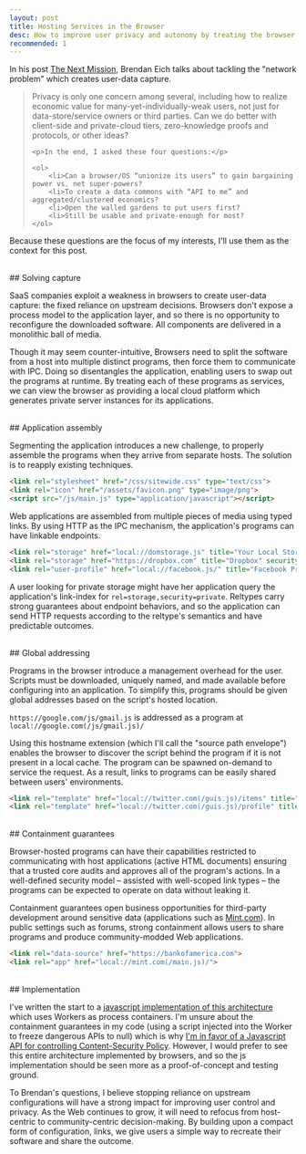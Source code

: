 ```yaml
---
layout: post
title: Hosting Services in the Browser
desc: How to improve user privacy and autonomy by treating the browser as a local cloud platform.
recommended: 1
---
```


In his post [The Next Mission](https://brendaneich.com/2014/04/the-next-mission/), Brendan Eich talks about tackling the "network problem" which creates user-data capture.

<blockquote>
	<p>Privacy is only one concern among several, including how to realize economic value for many-yet-individually-weak users, not just for data-store/service owners or third parties. Can we do better with client-side and private-cloud tiers, zero-knowledge proofs and protocols, or other ideas?</p>

	<p>In the end, I asked these four questions:</p>

	<ol>
		<li>Can a browser/OS “unionize its users” to gain bargaining power vs. net super-powers?
		<li>To create a data commons with “API to me” and aggregated/clustered economics?
		<li>Open the walled gardens to put users first?
		<li>Still be usable and private-enough for most?
	</ol>
</blockquote>

Because these questions are the focus of my interests, I'll use them as the context for this post.

<br>
## Solving capture

SaaS companies exploit a weakness in browsers to create user-data capture: the fixed reliance on upstream decisions. Browsers don't expose a process model to the application layer, and so there is no opportunity to reconfigure the downloaded software. All components are delivered in a monolithic ball of media.

Though it may seem counter-intuitive, Browsers need to split the software from a host into multiple distinct programs, then force them to communicate with IPC. Doing so disentangles the application, enabling users to swap out the programs at runtime. By treating each of these programs as services, we can view the browser as providing a local cloud platform which generates private server instances for its applications.


<br>
## Application assembly

Segmenting the application introduces a new challenge, to properly assemble the programs when they arrive from separate hosts. The solution is to reapply existing techniques.

```html
<link rel="stylesheet" href="/css/sitewide.css" type="text/css">
<link rel="icon" href="/assets/favicon.png" type="image/png">
<script src="/js/main.js" type="application/javascript"></script>
```

Web applications are assembled from multiple pieces of media using typed links. By using HTTP as the IPC mechanism, the application's programs can have linkable endpoints.

```html
<link rel="storage" href="local://domstorage.js" title="Your Local Storage" security="private">
<link rel="storage" href="https://dropbox.com" title="Dropbox" security="semi-private">
<link rel="user-profile" href="local://facebook.js/" title="Facebook Profile Program">
```

A user looking for private storage might have her application query the application's link-index for `rel=storage,security=private`. Reltypes carry strong guarantees about endpoint behaviors, and so the application can send HTTP requests according to the reltype's semantics and have predictable outcomes.

<br>
## Global addressing

Programs in the browser introduce a management overhead for the user. Scripts must be downloaded, uniquely named, and made available before configuring into an application. To simplify this, programs should be given global addresses based on the script's hosted location.

`https://google.com/js/gmail.js` is addressed as a program at `local://google.com(/js/gmail.js)/`

Using this hostname extension (which I'll call the "source path envelope") enables the browser to discover the script behind the program if it is not present in a local cache. The program can be spawned on-demand to service the request. As a result, links to programs can be easily shared between users' environments.

```html
<link rel="template" href="local://twitter.com(/guis.js)/items" title="Twitter Feed GUI">
<link rel="template" href="local://twitter.com(/guis.js)/profile" title="Twitter Profile GUI">
```

<br>
## Containment guarantees

Browser-hosted programs can have their capabilities restricted to communicating with host applications (active HTML documents) ensuring that a trusted core audits and approves all of the program's actions. In a well-defined security model &ndash; assisted with well-scoped link types &ndash; the programs can be expected to operate on data without leaking it.

Containment guarantees open business opportunities for third-party development around sensitive data (applications such as [Mint.com](https://www.mint.com/)). In public settings such as forums, strong containment allows users to share programs and produce community-modded&nbsp;Web&nbsp;applications.

```html
<link rel="data-source" href="https://bankofamerica.com">
<link rel="app" href="local://mint.com(/main.js)/">
```

<br>
## Implementation

I've written the start to a <a href="http://httplocal.com">javascript implementation of this architecture</a> which uses Workers as process containers. I'm unsure about the containment guarantees in my code (using a script injected into the Worker to freeze dangerous APIs to null) which is why <a href="/2014/03/24/js-api-proposal-for-csp.html">I'm in favor of a Javascript API for controlling Content-Security Policy</a>. However, I would prefer to see this entire architecture implemented by browsers, and so the js implementation should be seen more as a proof-of-concept and testing ground.

To Brendan's questions, I believe stopping reliance on upstream configurations will have a strong impact for improving user control and privacy. As the Web continues to grow, it will need to refocus from host-centric to community-centric decision-making. By building upon a compact form of configuration, links, we give users a simple way to recreate their software and share the outcome.

<br>